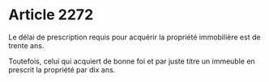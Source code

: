 # Article 2272

Le délai de prescription requis pour acquérir la propriété immobilière est de trente ans.

Toutefois, celui qui acquiert de bonne foi et par juste titre un immeuble en prescrit la propriété par dix ans.

